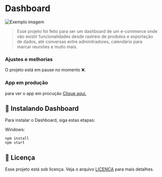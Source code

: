 # Dashboard
 
<img src="imagem.png" alt="Exemplo imagem">

> Esse projeto foi feito para ser um dashboard de um e-commerce onde vão existir funcionalidades desde rastreio de produtos e exportação de dados, até conversas entre adminitradores, calendário para marcar reuniões e muito mais. 

### Ajustes e melhorias

O projeto está em pause no momento ❌.
 
### App em produção

para ver o app em procução <a href="https://dashboard-ten-chi.vercel.app" target="_blank">Clique aqui.</a>


## 🚀 Instalando Dashboard

Para instalar o Dashboard, siga estas etapas:

 
Windows:

```
npm install
npm start
```
 
## 📝 Licença

Esse projeto está sob licença. Veja o arquivo [LICENÇA](LICENSE.md) para mais detalhes.
